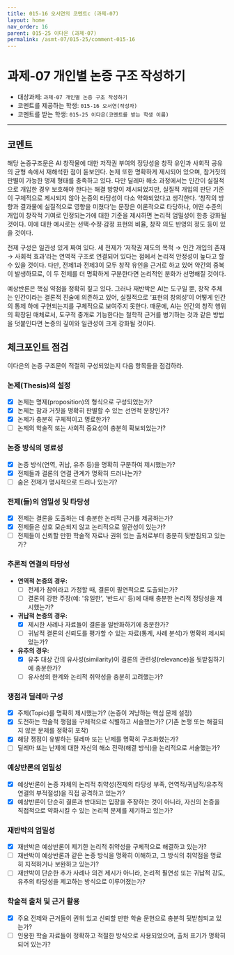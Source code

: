 ```yaml
---
title: 015-16 오서연의 코멘트c (과제-07) 
layout: home
nav_order: 16
parent: 015-25 이다은 (과제-07)
permalink: /asmt-07/015-25/comment-015-16
---
```


# 과제-07 개인별 논증 구조 작성하기

- 대상과제: `과제-07 개인별 논증 구조 작성하기`
- 코멘트를 제공하는 학생: `015-16 오서연(작성자)` 
- 코멘트를 받는 학생: `015-25 이다은(코멘트를 받는 학생 이름)` 

---

## 코멘트

해당 논증구조문은 AI 창작물에 대한 저작권 부여의 정당성을 창작 유인과 사회적 공유의 균형 속에서 재해석한 점이 돋보인다. 논제 또한 명확하게 제시되어 있으며, 참거짓의 판별이 가능한 명제 형태를 충족하고 있다. 다만 딜레마 해소 과정에서는 인간이 실질적으로 개입한 경우 보호해야 한다는 해결 방향이 제시되었지만, 실질적 개입의 판단 기준이 구체적으로 제시되지 않아 논증의 타당성이 다소 약화되었다고 생각한다. ‘창작의 방향과 결과물에 실질적으로 영향을 미쳤다’는 문장은 이론적으로 타당하나, 어떤 수준의 개입이 창작적 기여로 인정되는가에 대한 기준을 제시하면 논리적 엄밀성이 한층 강화될 것이다. 이에 대한 예시로는 선택·수정·감정 표현의 비율, 창작 의도 반영의 정도 등이 있을 것이다. 

전제 구성은 일관성 있게 짜여 있다. 세 전제가 ‘저작권 제도의 목적 → 인간 개입의 존재 → 사회적 효과’라는 연역적 구조로 연결되어 있다는 점에서 논리적 안정성이 높다고 할 수 있을 것이다. 다만, 전제1과 전제3이 모두 창작 유인을 근거로 하고 있어 약간의 중복이 발생하므로, 이 두 전제를 더 명확하게 구분한다면 논리적인 분화가 선명해질 것이다. 

예상반론은 핵심 약점을 정확히 짚고 있다. 그러나 재반박은 AI는 도구일 뿐, 창작 주체는 인간이라는 결론적 진술에 의존하고 있어, 실질적으로 ‘표현의 창의성’이 어떻게 인간의 통제 하에 구현되는지를 구체적으로 보여주지 못한다. 때문에, AI는 인간의 창작 행위의 확장된 매체로서, 도구적 중개로 기능한다는 철학적 근거를 병기하는 것과 같은 방법을 덧붙인다면 논증의 깊이와 일관성이 크게 강화될 것이다.

## 체크포인트 점검

이다은의 논증 구조문이 적절히 구성되었는지 다음 항목들을 점검하라.

### **논제(Thesis)의 설정**
- [x] 논제는 명제(proposition)의 형식으로 구성되었는가?
- [x] 논제는 참과 거짓을 명확히 판별할 수 있는 선언적 문장인가?
- [x] 논제가 충분히 구체적이고 명료한가?
- [ ] 논제의 학술적 또는 사회적 중요성이 충분히 확보되었는가?

### **논증 방식의 명료성**
- [x] 논증 방식(연역, 귀납, 유추 등)을 명확히 구분하여 제시했는가?
- [x] 전제들과 결론의 연결 관계가 명확히 드러나는가?
- [ ] 숨은 전제가 명시적으로 드러나 있는가?

### **전제(들)의 엄밀성 및 타당성**
- [x] 전제는 결론을 도출하는 데 충분한 논리적 근거를 제공하는가?
- [x] 전제들은 상호 모순되지 않고 논리적으로 일관성이 있는가?
- [ ] 전제들이 신뢰할 만한 학술적 자료나 권위 있는 출처로부터 충분히 뒷받침되고 있는가?

### **추론적 연결의 타당성**
- **연역적 논증의 경우:**
  - [ ] 전제가 참이라고 가정할 때, 결론이 필연적으로 도출되는가?
  - [ ] 결론의 강한 주장(예: '유일한', '반드시' 등)에 대해 충분한 논리적 정당성을 제시했는가?

- **귀납적 논증의 경우:**
  - [x] 제시한 사례나 자료들이 결론을 일반화하기에 충분한가?
  - [ ] 귀납적 결론의 신뢰도를 평가할 수 있는 자료(통계, 사례 분석)가 명확히 제시되었는가?

- **유추의 경우:**
  - [x] 유추 대상 간의 유사성(similarity)이 결론의 관련성(relevance)을 뒷받침하기에 충분한가?
  - [ ] 유사성의 한계와 논리적 취약성을 충분히 고려했는가?

### **쟁점과 딜레마 구성**
- [x] 주제(Topic)를 명확히 제시했는가? (논증이 겨냥하는 핵심 문제 설정)
- [x] 도전하는 학술적 쟁점을 구체적으로 식별하고 서술했는가? (기존 논쟁 또는 해결되지 않은 문제를 정확히 포착)
- [x] 해당 쟁점이 유발하는 딜레마 또는 난제를 명확히 구조화했는가?
- [ ] 딜레마 또는 난제에 대한 자신의 해소 전략(해결 방식)을 논리적으로 서술했는가?

### **예상반론의 엄밀성**
- [x] 예상반론이 논증 자체의 논리적 취약성(전제의 타당성 부족, 연역적/귀납적/유추적 연결의 부적절성)을 직접 공격하고 있는가?
- [x] 예상반론이 단순히 결론과 반대되는 입장을 주장하는 것이 아니라, 자신의 논증을 직접적으로 약화시킬 수 있는 논리적 문제를 제기하고 있는가?

### **재반박의 엄밀성**
- [x] 재반박은 예상반론이 제기한 논리적 취약성을 구체적으로 해결하고 있는가?
- [ ] 재반박이 예상반론과 같은 논증 방식을 명확히 이해하고, 그 방식의 취약점을 명료히 지적하거나 보완하고 있는가?
- [ ] 재반박이 단순한 추가 사례나 의견 제시가 아니라, 논리적 필연성 또는 귀납적 강도, 유추의 타당성을 제고하는 방식으로 이루어졌는가?

### **학술적 출처 및 근거 활용**
- [x] 주요 전제와 근거들이 권위 있고 신뢰할 만한 학술 문헌으로 충분히 뒷받침되고 있는가?
- [ ] 인용한 학술 자료들이 정확하고 적절한 방식으로 사용되었으며, 출처 표기가 명확히 되어 있는가?
